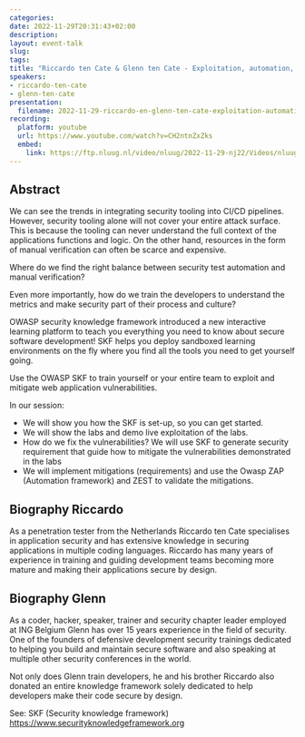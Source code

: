 ```yaml
---
categories:
date: 2022-11-29T20:31:43+02:00
description:
layout: event-talk
slug:
tags:
title: "Riccardo ten Cate & Glenn ten Cate - Exploitation, automation, mitigation"
speakers:
- riccardo-ten-cate
- glenn-ten-cate
presentation:
  filename: 2022-11-29-riccardo-en-glenn-ten-cate-exploitation-automation-mitigation.pdf
recording:
  platform: youtube
  url: https://www.youtube.com/watch?v=CH2ntnZxZks
  embed:
    link: https://ftp.nluug.nl/video/nluug/2022-11-29-nj22/Videos/nluug22nj-RiccardoTenCate-ExploitationAutomationMitigation.mp4
---
```


## Abstract

We can see the trends in integrating security tooling into CI/CD pipelines. However, security tooling alone will not cover your entire attack surface. This is because the tooling can never understand the full context of the applications functions and logic. On the other hand, resources in the form of manual verification can often be scarce and expensive.

Where do we find the right balance between security test automation and manual verification?

Even more importantly, how do we train the developers to understand the metrics and make security part of their process and culture?

OWASP security knowledge framework introduced a new interactive learning platform to teach you everything you need to know about secure software development! SKF helps you deploy sandboxed learning environments on the fly where you find all the tools you need to get yourself going.

Use the OWASP SKF to train yourself or your entire team to exploit and mitigate web application vulnerabilities.

In our session:

* We will show you how the SKF is set-up, so you can get started.
* We will show the labs and demo live exploitation of the labs.
* How do we fix the vulnerabilities? We will use SKF to generate security requirement that guide how to mitigate the vulnerabilities demonstrated in the labs
* We will implement mitigations (requirements) and use the Owasp ZAP (Automation framework) and ZEST to validate the mitigations.


## Biography Riccardo

As a penetration tester from the Netherlands Riccardo ten Cate specialises in application security and has extensive knowledge in securing applications in multiple coding languages. Riccardo has many years of experience in training and guiding development teams becoming more mature and making their applications secure by design.


## Biography Glenn

As a coder, hacker, speaker, trainer and security chapter leader employed at ING Belgium Glenn has over 15 years experience in the field of security. One of the founders of defensive development security trainings dedicated to helping you build and maintain secure software and also speaking at multiple other security conferences in the world.

Not only does Glenn train developers, he and his brother Riccardo also donated an entire knowledge framework solely dedicated to help developers make their code secure by design.

See: SKF (Security knowledge framework) https://www.securityknowledgeframework.org

